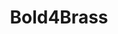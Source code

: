 ---
pid: CH579
title: Bold4Brass
location_transcription: 1940 South Galloway St.
zipcode: '19148'
outside_phl: 
neighborhood: Whitman,Pennsport,South Philadelphia
age: '22'
age_range: 20-29
instagram: 
image_file_name: CH_579.jpg
proposal_transcription: 
topic: Unknown
topic_summary: '0'
type: Other No Form
keywords_other: doodle, drawing
credit: "@Shane_Ghost"
image_labels: 
twitter: 
facebook: 
permalink: "/monuments/ch579/"
layout: item-page
---
